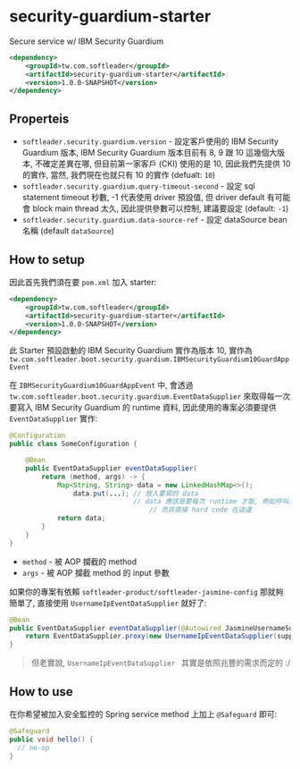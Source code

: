 # security-guardium-starter

Secure service w/ IBM Security Guardium

```xml
<dependency>
    <groupId>tw.com.softleader</groupId>
    <artifactId>security-guardium-starter</artifactId>
    <version>1.0.0-SNAPSHOT</version>
</dependency>
```

## Properteis

- `softleader.security.guardium.version` - 設定客戶使用的 IBM Security Guardium 版本, IBM Security Guardium 版本目前有 8, 9 跟 10 這幾個大版本, 不確定差異在哪, 但目前第一家客戶 (CKI) 使用的是 10, 因此我們先提供 10 的實作, 當然, 我們現在也就只有 10 的實作 (defualt: `10`)
- `softleader.security.guardium.query-timeout-second` - 設定 sql statement timeout 秒數, -1 代表使用 driver 預設值, 但 driver default 有可能會 block main thread 太久, 因此提供參數可以控制, 建議要設定 (default: `-1`)
- `softleader.security.guardium.data-source-ref` - 設定 dataSource bean 名稱 (default `dataSource`)

## How to setup

因此首先我們須在要 `pom.xml` 加入 starter:

```xml
<dependency>
    <groupId>tw.com.softleader</groupId>
    <artifactId>security-guardium-starter</artifactId>
    <version>1.0.0-SNAPSHOT</version>
</dependency>
```

此 Starter 預設啟動的 IBM Security Guardium 實作為版本 10, 實作為 `tw.com.softleader.boot.security.guardium.IBMSecurityGuardium10GuardAppEvent`

在 `IBMSecurityGuardium10GuardAppEvent` 中, 會透過 `tw.com.softleader.boot.security.guardium.EventDataSupplier` 來取得每一次要寫入 IBM Security Guardium 的 runtime 資料, 因此使用的專案必須要提供 `EventDataSupplier` 實作:

```java
@Configuration
public class SomeConfiguration {

	@Bean
	public EventDataSupplier eventDataSupplier(
		return (method, args) -> {
			Map<String, String> data = new LinkedHashMap<>();
    			data.put(...); // 放入要寫的 data
                   		       // data 應該是要每次 runtime 才取, 例如呼叫另一個 class 取得資料
                    		       // 而非直接 hard code 在這邊
			return data;
	    }
	}
}
```

- `method` - 被 AOP 攔截的 method
- `args` - 被 AOP 攔截 method 的 input 參數

如果你的專案有依賴 `softleader-product/softleader-jasmine-config` 那就夠簡單了, 直接使用 `UsernameIpEventDataSupplier` 就好了:

```java
@Bean
public EventDataSupplier eventDataSupplier(@Autowired JasmineUsernameSupplier supplier) {
	return EventDataSupplier.proxy(new UsernameIpEventDataSupplier(supplier));
}
```

> 但老實說, `UsernameIpEventDataSupplier ` 其實是依照兆豐的需求而定的 :/

## How to use

在你希望被加入安全監控的 Spring service method 上加上 `@Safeguard` 即可:

```java
@Safeguard
public void hello() {
  // no-op
}
```
